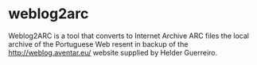 # weblog2arc
Weblog2ARC is a tool that converts to Internet Archive ARC files the local archive of the Portuguese Web resent in backup of the  http://weblog.aventar.eu/ website supplied by  Helder Guerreiro.


